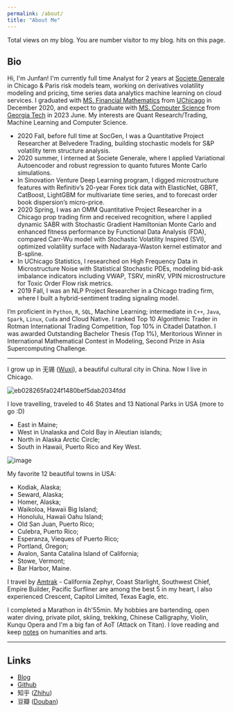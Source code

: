 ```yaml
---
permalink: /about/
title: "About Me"
---
```


<script async src="//busuanzi.ibruce.info/busuanzi/2.3/busuanzi.pure.mini.js"></script>

<span id="busuanzi_container_site_pv">
    Total <span id="busuanzi_value_site_pv"></span> views on my blog.
</span>

<span id="busuanzi_container_site_uv">
  You are number <span id="busuanzi_value_site_uv"></span> visitor to my blog.
</span>

<span id="busuanzi_container_page_pv">
  <span id="busuanzi_value_page_pv"></span> hits on this page.
</span>



## __Bio__

Hi, I'm Junfan! I'm currently full time Analyst for 2 years at [Societe Generale](https://americas.societegenerale.com/en/) in Chicago & Paris risk models team, working on derivatives volatility modeling and pricing, time series data analytics machine learning on cloud services. I graduated with [MS. Financial Mathematics](https://finmath.uchicago.edu/) from [UChicago](https://www.uchicago.edu/) in December 2020, and expect to graduate with [MS. Computer Science](https://omscs.gatech.edu/) from [Georgia Tech](https://www.gatech.edu/) in 2023 June. My interests are Quant Research/Trading, Machine Learning and Computer Science. 

- 2020 Fall, before full time at SocGen, I was a Quantitative Project Researcher at Belvedere Trading, building stochastic models for S&P volatility term structure analysis. 
- 2020 summer, I interned at Societe Generale, where I applied Variational Autoencoder and robust regression to quanto futures Monte Carlo simulations. 
- In Sinovation Venture Deep Learning program, I digged microstructure features with Refinitiv’s 20-year Forex tick data with ElasticNet, GBRT, CatBoost, LightGBM for multivariate time series, and to forecast order book dispersion’s micro-price. 
- 2020 Spring, I was an OMM Quantitative Project Researcher in a Chicago prop trading firm and received recognition, where I applied dynamic SABR with Stochastic Gradient Hamiltonian Monte Carlo and enhanced fitness performance by Functional Data Analysis (FDA), compared Carr-Wu model with Stochastic Volatility Inspired (SVI), optimized volatility surface with Nadaraya-Waston kernel estimator and B-spline. 
- In UChicago Statistics, I researched on High Frequency Data in Microstructure Noise with Statistical Stochastic PDEs, modeling bid-ask imbalance indicators including VWAP, TSRV, minRV, VPIN microstructure for Toxic Order Flow risk metrics. 
- 2019 Fall, I was an NLP Project Researcher in a Chicago trading firm, where I built a hybrid-sentiment trading signaling model. 

I’m proficient in `Python`, `R`, `SQL`, Machine Learning; intermediate in `C++`, `Java`, `Spark`, `Linux`, `Cuda` and Cloud Native. I ranked Top 10 Algorithmic Trader in Rotman International Trading Competition, Top 10% in Citadel Datathon. I was awarded Outstanding Bachelor Thesis (Top 1%), Meritorious Winner in International Mathematical Contest in Modeling, Second Prize in Asia Supercomputing Challenge.

***

I grow up in 无锡 ([Wuxi](https://en.wikipedia.org/wiki/Wuxi)), a beautiful cultural city in China. Now I live in Chicago.

![eb028265fa024f1480bef5dab2034fdd](https://user-images.githubusercontent.com/56275127/119562808-64c9da80-bd6c-11eb-990c-983fe77af963.png)

I love travelling, traveled to 46 States and 13 National Parks in USA (more to go :D) 

- East in Maine; 
- West in Unalaska and Cold Bay in Aleutian islands; 
- North in Alaska Arctic Circle; 
- South in Hawaii, Puerto Rico and Key West. 

![image](https://user-images.githubusercontent.com/56275127/211465545-06b965a4-322b-4365-a70f-04acece0aa8c.png)


My favorite 12 beautiful towns in USA: 

- Kodiak, Alaska; 
- Seward, Alaska; 
- Homer, Alaska; 
- Waikoloa, Hawaii Big Island; 
- Honolulu, Hawaii Oahu Island; 
- Old San Juan, Puerto Rico; 
- Culebra, Puerto Rico; 
- Esperanza, Vieques of Puerto Rico; 
- Portland, Oregon; 
- Avalon, Santa Catalina Island of California; 
- Stowe, Vermont; 
- Bar Harbor, Maine. 

I travel by [Amtrak](https://www.amtrak.com/) - California Zephyr, Coast Starlight, Southwest Chief, Empire Builder, Pacific Surfliner are among the best 5 in my heart, I also experienced Crescent, Capitol Limited, Texas Eagle, etc. 

I completed a Marathon in 4h'55min. My hobbies are bartending, open water diving, private pilot, skiing, trekking, Chinese Calligraphy, Violin, Kunqu Opera and I'm a big fan of AoT (Attack on Titan). I love reading and keep [notes](https://github.com/junfanz1/Douban) on humanities and arts.


---

## __Links__

- [Blog](https://junfanz1.github.io/)  
- [Github](https://github.com/junfanz1)  
- 知乎 ([Zhihu](https://www.zhihu.com/people/zhu-jun-fan-33))  
- 豆瓣 ([Douban](https://www.douban.com/people/junfanz/notes))
